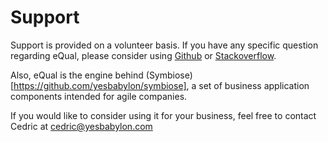 # Support



Support is provided on a volunteer basis. If you have any specific question regarding eQual, please consider using [Github](https://github.com/cedricfrancoys/equal/issues) or [Stackoverflow](https://stackoverflow.com/questions/tagged/equal-framework).



Also, eQual is the engine behind (Symbiose)[https://github.com/yesbabylon/symbiose], a set of business application components intended for agile companies.

If you would like to consider using it for your business, feel free to contact Cedric at cedric@yesbabylon.com